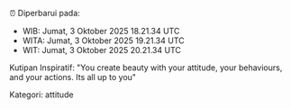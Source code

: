 ⏰ Diperbarui pada:
- WIB: Jumat, 3 Oktober 2025 18.21.34 UTC
- WITA: Jumat, 3 Oktober 2025 19.21.34 UTC
- WIT: Jumat, 3 Oktober 2025 20.21.34 UTC

Kutipan Inspiratif:
"You create beauty with your attitude, your behaviours, and your actions. Its all up to you"


Kategori: attitude

